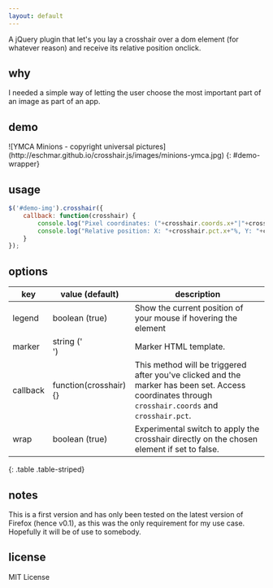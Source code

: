 ```yaml
---
layout: default
---
```

A jQuery plugin that let's you lay a crosshair over a dom element (for whatever reason) and receive its relative position onclick.

## why
I needed a simple way of letting the user choose the most important part of an image as part of an app.

## demo
<div id="demo-wrapper">
  ![YMCA Minions - copyright universal pictures](http://eschmar.github.io/crosshair.js/images/minions-ymca.jpg)
  {: #demo-wrapper}
</div>

## usage
```JavaScript
$('#demo-img').crosshair({
    callback: function(crosshair) {
        console.log("Pixel coordinates: ("+crosshair.coords.x+"|"+crosshair.coords.y+")");
        console.log("Relative position: X: "+crosshair.pct.x+"%, Y: "+crosshair.pct.y+"%");
    }
});
```

## options
key|value (default)|description
---|---|---
legend|boolean (true)|Show the current position of your mouse if hovering the element
marker|string ('<div class="crosshair-marker"></div>')|Marker HTML template.
callback|function(crosshair){}|This method will be triggered after you've clicked and the marker has been set. Access coordinates through `crosshair.coords` and  `crosshair.pct`.
wrap|boolean (true)|Experimental switch to apply the crosshair directly on the chosen element if set to false.
{: .table .table-striped}

## notes
This is a first version and has only been tested on the latest version of Firefox (hence v0.1), as this was the only requirement for my use case. Hopefully it will be of use to somebody.

## license
MIT License
